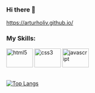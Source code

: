 ### Hi there 👋
https://arturholiv.github.io/


 ### My Skills: 
<div align="left" > 
<img alt="html5" height="50" width="70" src="https://cdn.jsdelivr.net/gh/devicons/devicon/icons/html5/html5-plain-wordmark.svg" style="max-width:100%;">
<img alt="css3" height="50" width="70" src="https://cdn.jsdelivr.net/gh/devicons/devicon/icons/css3/css3-plain-wordmark.svg" style="max-width:100%;">
<img alt="javascript" height="50" width="70" src="https://cdn.jsdelivr.net/gh/devicons/devicon/icons/javascript/javascript-plain.svg" style="max-width:100%;">
</div><br />

[![Top Langs](https://github-readme-stats.vercel.app/api/top-langs/?username=arturholiv&layout=compact)](https://github.com/arturholiv/github-readme-stats)
